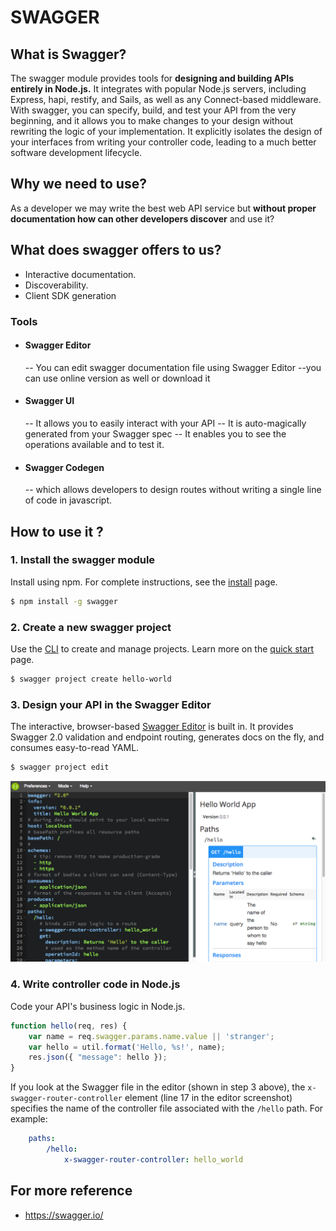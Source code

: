 # SWAGGER
## What is Swagger?

The swagger module provides tools for **designing and building APIs entirely in Node.js.** It integrates with popular Node.js servers, including Express, hapi, restify, and Sails, as well as any Connect-based middleware. With swagger, you can specify, build, and test your API from the very beginning, and it allows you to make changes to your design without rewriting the logic of your implementation. It explicitly isolates the design of your interfaces from writing your controller code, leading to a much better software development lifecycle. 

## Why we need to use?
As a developer we may write the best web API service but **without proper documentation how can other developers discover** and use it?

## What does swagger offers to us?

- Interactive documentation. 
- Discoverability. 
- Client SDK generation

### Tools
- #### Swagger Editor
   --  You can edit swagger documentation file using Swagger Editor
   --you can use online version as well or download it

- #### Swagger UI
  -- It allows you to easily interact with your API
  -- It is auto-magically generated from your Swagger spec
  -- It enables you to see  the operations available  and to test it.

- #### Swagger Codegen
  -- which allows developers to design routes without writing a single line of code in javascript.

## How to use it ?
### 1. Install the swagger module

Install using npm. For complete instructions, see the [install](https://raw.githubusercontent.com/swagger-api/swagger-node/master/docs/install.md) page.

```bash
$ npm install -g swagger
```

### 2. Create a new swagger project

Use the [CLI](./docs/cli.md) to create and manage projects. Learn more on the [quick start](https://raw.githubusercontent.com/swagger-api/swagger-node/master/docs/quick-start.md) page.

```bash
$ swagger project create hello-world
```

### 3. Design your API in the Swagger Editor

The interactive, browser-based [Swagger Editor](http://editor.swagger.io/) is built in. It provides Swagger 2.0 validation and endpoint routing, generates docs on the fly, and consumes easy-to-read YAML.

```bash
$ swagger project edit
```

![screenshot of project editor](https://raw.githubusercontent.com/swagger-api/swagger-node/master/docs/images/swagger-editor.png)

### 4. Write controller code in Node.js

Code your API's business logic in Node.js.

```js
function hello(req, res) {
    var name = req.swagger.params.name.value || 'stranger';
    var hello = util.format('Hello, %s!', name);
    res.json({ "message": hello });
}
```

If you look at the Swagger file in the editor (shown in step 3 above), the `x-swagger-router-controller` element (line 17 in the editor screenshot) specifies the name of the controller file associated with the `/hello` path. For example:

```yaml
    paths:
        /hello:
            x-swagger-router-controller: hello_world
```

## For more reference
- https://swagger.io/
